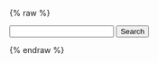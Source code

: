 ---
---

{% raw %}
<div id="search-control" class="input-group">
  <input id="input" type="text" class="form-control">
  <button id="submit" class="btn btn-outline-secondary" type="button">Search</button>
</div>
<div id="results" class="product-list"></div>

<script>
const input = document.querySelector('#input');
const submit = document.querySelector('#submit');
const results = document.querySelector('#results');

const client = new MisoClient('...');

input.addEventListener('keyup', (event) => (event.key === 'Enter') && handleSubmit(event));
submit.addEventListener('click', handleSubmit);

function handleSubmit() {
  if (event.defaultPrevented) {
    return;
  }
  const value = input.value.trim();
  client.api.search.search({ q: value, fl: ['*'], rows: 8 })
    .then(renderSearchResults);
}

function renderSearchResults(response) {
  results.innerHTML = response.products
    .map(renderProductCard)
    .join('');
}

input.focus();
</script>
{% endraw %}
